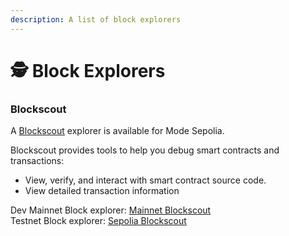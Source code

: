 ```yaml
---
description: A list of block explorers
---
```


# 🕵 Block Explorers

### Blockscout[​](https://docs.base.org/tools/block-explorers#blockscout) <a href="#blockscout" id="blockscout"></a>

A [Blockscout](https://sepolia.explorer.mode.network) explorer is available for Mode Sepolia.

Blockscout provides tools to help you debug smart contracts and transactions:

* View, verify, and interact with smart contract source code.
* View detailed transaction information

Dev Mainnet Block explorer: [Mainnet Blockscout](https://explorer.mode.network/)\
Testnet Block explorer:  [Sepolia Blockscout](https://sepolia.explorer.mode.network)
